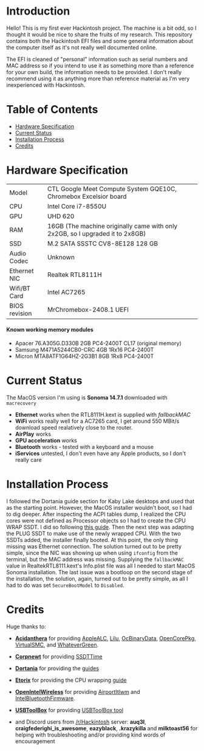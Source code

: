 # Introduction

Hello! This is my first ever Hackintosh project. The machine is a bit odd, so I thought it would be nice to share the fruits of my research. This repository contains both the Hackintosh EFI files and some general information about the computer itself as it's not really well documented online. 

The EFI is cleaned of "personal" information such as serial numbers and MAC address so if you intend to use it as something more than a reference for your own build, the information needs to be provided. I don't really recommend using it as anything more than reference material as I'm very inexperienced with Hackintosh.

# Table of Contents

- [Hardware Specification](#hardware-specification)
- [Current Status](#current-status)
- [Installation Process](#installation-process)
- [Credits](#credits)

# Hardware Specification
|||
|-|-|
| Model | CTL Google Meet Compute System GQE10C, Chromebox Excelsior board |
| CPU | Intel Core i7-8550U |
| GPU | UHD 620 |
| RAM | 16GB (The machine originally came with only 2x2GB, so I upgraded it to 2x8GB) |
| SSD | M.2 SATA SSSTC CV8-8E128 128 GB |
| Audio Codec | Unknown |
| Ethernet NIC | Realtek RTL8111H |
| Wifi/BT Card | Intel AC7265 |
| BIOS revision | MrChromebox-2408.1 UEFI |

#### Known working memory modules
- Apacer 76.A305G.D330B 2GB PC4-2400T CL17 (original memory)
- Samsung M471A5244CB0-CRC 4GB 1Rx16 PC4-2400T
- Micron MTA8ATF1G64HZ-2G3B1 8GB 1Rx8 PC4-2400T

# Current Status

The MacOS version I'm using is **Sonoma 14.7.1** downloaded with `macrecovery`

- **Ethernet** works when the RTL8111H.kext is supplied with *fallbackMAC*
- **WiFi** works really well for a AC7265 card, I get around 550 MBit/s download speed realatively close to the router. 
- **AirPlay** works
- **GPU acceleration** works
- **Bluetooth** works - tested with a keyboard and a mouse
- **iServices** untested, I don't even have any Apple products, so I don't really care

# Installation Process

I followed the Dortania guide section for Kaby Lake desktops and used that as the starting point. However, the MacOS installer wouldn't boot, so I had to dig deeper. After inspecting the ACPI tables dump, I realized the CPU cores were not defined as Processor objects so I had to create the CPU WRAP SSDT. I did so following [this guide](https://www.tonymacx86.com/threads/cpu-wrapping-ssdt-cpu-wrap-ssdt-cpur-acpi0007.316894/). Then the next step was adapting the PLUG SSDT to make use of the newly wrapped CPU. With the two SSDTs added, the installer finally booted. At this point, the only thing missing was Ethernet connection. The solution turned out to be pretty simple, since the NIC was showing up when using `ifconfig` from the terminal, but the MAC address was missing. Supplying the `fallbackMAC` value in RealtekRTL8111.kext's Info.plist file was all I needed to start MacOS Sonoma installation. The last issue was a bootloop on the second stage of the installation, the solution, again, turned out to be pretty simple, as all I had to do was set `SecureBootModel` to `Disabled`.

# Credits

Huge thanks to:
- **[Acidanthera](https://github.com/acidanthera)** for providing [AppleALC](https://github.com/acidanthera/AppleALC), [Lilu](https://github.com/acidanthera/Lilu), [OcBinaryData](https://github.com/acidanthera/OcBinaryData), [OpenCorePkg](https://github.com/acidanthera/OpenCorePkg), [VirtualSMC](https://github.com/acidanthera/VirtualSMC), and [WhateverGreen](https://github.com/acidanthera/WhateverGreen).
- **[Corpnewt](https://github.com/corpnewt)** for providing [SSDTTime](https://github.com/corpnewt/SSDTTime)
- **[Dortania](https://github.com/dortania)** for providing the [guides](https://dortania.github.io/getting-started/)
- **[Etorix](https://www.tonymacx86.com/members/etorix.2114444/)** for providing the CPU wrapping [guide](https://www.tonymacx86.com/threads/cpu-wrapping-ssdt-cpu-wrap-ssdt-cpur-acpi0007.316894/)
- **[OpenIntelWireless](https://github.com/OpenIntelWireless)** for providing [AirportItlwm](https://github.com/OpenIntelWireless/itlwm) and [IntelBluetoothFirmware](https://github.com/OpenIntelWireless/IntelBluetoothFirmware).
- **[USBToolBox](https://github.com/USBToolBox)** for providing [USBToolBox tool](https://github.com/USBToolBox/tool)

- and Discord users from [/r/Hackintosh](https://www.reddit.com/r/hackintosh/) server: **auq3l**, **craigfederighi_is_awesome**, **eazyblack**, **.krazykilla** and **milktoast56** for helping with troubleshooting and/or providing kind words of encouragement 